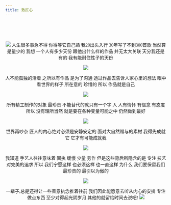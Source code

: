 ```yaml
---
title: 致匠心
---
```


<center>  
<font face="微软雅黑">  

<br/>
<br/>
<br/>  

![](./lzs.png)
人生很多事急不得 你得等它自己熟
我20出头入行 30年写了不到300首歌
当然算是量少的
我想
一个人有多少天份 跟他出什么样的作品
并无太大关联
天分我还是有的
我有能耐住性子的天份

![](./lzs2.png)

人不能孤独的活着
之所以有作品 是为了沟通
透过作品去告诉人家心里的想法
眼中看世界的样子
所在意的 珍惜的
所以 作品就是自己

![](./lzs3.png)

所有精工制作的对象
最珍贵 不能替代的就只有一个字 人
人有情怀 有信念 有态度
所以 没有理所当然
就是要在各种变量可能之中
仍然做到最好

![](./lzs4.png)

世界再吵杂
匠人的内心绝对必须是安静安定的
面对大自然赠与的素材
我得先成就它
它才有可能成就我

![](./lzs5.png)

我知道
手艺人往往意味着
固执 缓慢 少量 劳作
但是这些背后所隐含的是
专注 技艺 对完美的追求
所以
我们宁愿这样 也必须这样 也一直这样
为什么
我们要保留我们最珍贵的 最引以为傲的

![](./lzs6.png)

一辈子,总是还得让一些善意执念推着往前
我们因此能愿意去听从内心的安排
专注做点东西 至少对得起光阴岁月
其他的就留给时间去说吧!
![](./lzs7.png)
</font>
</center>      